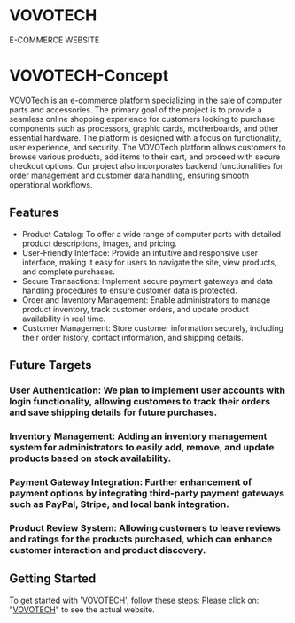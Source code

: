 # VOVOTECH
E-COMMERCE WEBSITE

# VOVOTECH-Concept
VOVOTech is an e-commerce platform specializing in the sale of computer parts and accessories. The primary goal of the project is to provide a seamless online shopping experience for customers looking to purchase components such as processors, graphic cards, motherboards, and other essential hardware. The platform is designed with a focus on functionality, user experience, and security.
The VOVOTech platform allows customers to browse various products, add items to their cart, and proceed with secure checkout options. Our project also incorporates backend functionalities for order management and customer data handling, ensuring smooth operational workflows.

## Features
-	Product Catalog: To offer a wide range of computer parts with detailed product descriptions, images, and pricing.
-	User-Friendly Interface: Provide an intuitive and responsive user interface, making it easy for users to navigate the site, view products, and complete purchases.
-	Secure Transactions: Implement secure payment gateways and data handling procedures to ensure customer data is protected.
-	Order and Inventory Management: Enable administrators to manage product inventory, track customer orders, and update product availability in real time.
-	Customer Management: Store customer information securely, including their order history, contact information, and shipping details.

## Future Targets
###	User Authentication: We plan to implement user accounts with login functionality, allowing customers to track their orders and save shipping details for future purchases.
###	Inventory Management: Adding an inventory management system for administrators to easily add, remove, and update products based on stock availability.
###	Payment Gateway Integration: Further enhancement of payment options by integrating third-party payment gateways such as PayPal, Stripe, and local bank integration.
###	Product Review System: Allowing customers to leave reviews and ratings for the products purchased, which can enhance customer interaction and product discovery.

## Getting Started
To get started with 'VOVOTECH', follow these steps:
Please click on: "[VOVOTECH](https://nekokaito.github.io/VOVOTech/index)" to see the actual website.
